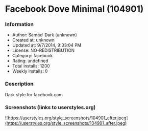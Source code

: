 # Facebook Dove Minimal (104901)

### Information
- Author: Samael Dark (unknown)
- Created at: unknown
- Updated at: 9/7/2014, 9:33:04 PM
- License: NO-REDISTRIBUTION
- Category: facebook
- Rating: undefined
- Total installs: 1200
- Weekly installs: 0


### Description
Dark style for facebook.com


### Screenshots (links to userstyles.org)
![https://userstyles.org/style_screenshots/104901_after.jpeg](https://userstyles.org/style_screenshots/104901_after.jpeg)


